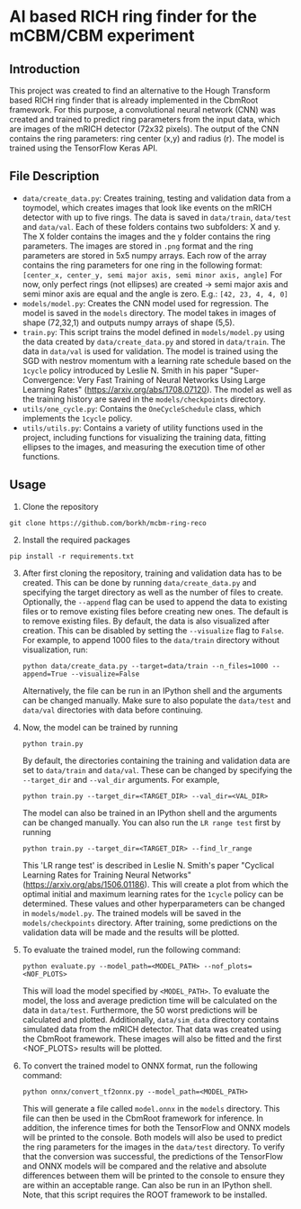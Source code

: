# AI based RICH ring finder for the mCBM/CBM experiment

## Introduction

This project was created to find an alternative to the Hough Transform based
RICH ring finder that is already implemented in the CbmRoot framework. For this 
purpose, a convolutional neural network (CNN) was created and trained to
predict ring parameters from the input data, which are images of the mRICH
detector (72x32 pixels). The output of the CNN contains the ring parameters:
ring center (x,y) and radius (r). The model is trained using the TensorFlow
Keras API.

## File Description

* `data/create_data.py`: Creates training, testing and validation data from
    a toymodel, which creates images that look like events on the mRICH detector
    with up to five rings. The data is saved in `data/train`, `data/test` and
    `data/val`.  Each of these folders contains two subfolders: X and y. The X
    folder contains the images and the y folder contains the ring parameters.
    The images are stored in `.png` format and the ring parameters are stored in
    5x5 numpy arrays. Each row of the array contains the ring parameters for one
    ring in the following format:
    ``` [center_x, center_y, semi major axis, semi minor axis, angle] ```
    For now, only perfect rings (not ellipses) are created -> semi major axis
    and semi minor axis are equal and the angle is zero. E.g.:
    ``` [42, 23, 4, 4, 0] ```
* `models/model.py`: Creates the CNN model used for regression. The model is
    saved in the `models` directory. The model takes in images of shape
    (72,32,1) and outputs numpy arrays of shape (5,5).
* `train.py`: This script trains the model defined in `models/model.py` using
    the data created by `data/create_data.py` and stored in `data/train`. The
    data in `data/val` is used for validation. The model is trained using the
    SGD with nestrov momentum with a learning rate schedule based on the
    `1cycle` policy introduced by Leslie N. Smith in his paper
    "Super-Convergence: Very Fast Training of Neural Networks Using Large
    Learning Rates" (https://arxiv.org/abs/1708.07120). The model as well as the
    training history are saved in the `models/checkpoints` directory.
* `utils/one_cycle.py`: Contains the `OneCycleSchedule` class, which implements 
    the `1cycle` policy.
* `utils/utils.py`: Contains a variety of utility functions used in the
    project, including functions for visualizing the training data, fitting
    ellipses to the images, and measuring the execution time of other functions.

## Usage

1. Clone the repository
```
git clone https://github.com/borkh/mcbm-ring-reco
```

2. Install the required packages
```
pip install -r requirements.txt
```

3. After first cloning the repository, training and validation data has to be
   created. This can be done by running `data/create_data.py` and specifying the
   target directory as well as the number of files to create. Optionally, the
   `--append` flag can be used to append the data to existing files or to remove
   existing files before creating new ones. The default is to remove existing
   files. By default, the data is also visualized after creation. This can be
   disabled by setting the `--visualize` flag to `False`.  For example, to
   append 1000 files to the `data/train` directory without visualization, run:
   ```
   python data/create_data.py --target=data/train --n_files=1000 --append=True --visualize=False
   ```
    Alternatively, the file can be run in an IPython shell and the arguments can
    be changed manually. Make sure to also populate the `data/test` and
    `data/val` directories with data before continuing.  

4. Now, the model can be trained by running
    ```
    python train.py
    ``` 
    By default, the directories containing the training and validation data are
    set to `data/train` and `data/val`. These can be changed by specifying the
    `--target_dir` and `--val_dir` arguments. For example,
    ```
    python train.py --target_dir=<TARGET_DIR> --val_dir=<VAL_DIR>
    ``` 
    The model can also be trained in an IPython shell and
    the arguments can be changed manually.
    You can also run the `LR range test` first by running
    ```
    python train.py --target_dir=<TARGET_DIR> --find_lr_range
    ```
    This 'LR range test' is described in Leslie N.
    Smith's paper "Cyclical Learning Rates for Training Neural Networks"
    (https://arxiv.org/abs/1506.01186). This will create a plot from which the
    optimal initial and maximum learning rates for the `1cycle` policy can be
    determined. These values and other hyperparameters can be changed in
    `models/model.py`. The trained models will be saved in the
    `models/checkpoints` directory. After training, some predictions on the
    validation data will be made and the results will be plotted.

5. To evaluate the trained model, run the following command:
   ```
   python evaluate.py --model_path=<MODEL_PATH> --nof_plots=<NOF_PLOTS>
   ``` 
   This will load the model specified by `<MODEL_PATH>`. To evaluate the model,
   the loss and average prediction time will be calculated on the data in
   `data/test`. Furthermore, the 50 worst predictions will be calculated and
   plotted. Additionally, `data/sim_data` directory contains simulated data from
   the mRICH detector. That data was created using the CbmRoot framework.  These
   images will also be fitted and the first <NOF_PLOTS> results will be plotted.

6. To convert the trained model to ONNX format, run the following command:
   ```
   python onnx/convert_tf2onnx.py --model_path=<MODEL_PATH>
   ``` 
   This will generate a file called `model.onnx` in the `models` directory. This
   file can then be used in the CbmRoot framework for inference. In addition,
   the inference times for both the TensorFlow and ONNX models will be printed
   to the console. Both models will also be used to predict the ring parameters
   for the images in the `data/test` directory. To verify that the conversion was
   successful, the predictions of the TensorFlow and ONNX models will be
   compared and the relative and absolute differences between them will be
   printed to the console to ensure they are within an acceptable range.
   Can also be run in an IPython shell. Note, that this script requires the
   ROOT framework to be installed.